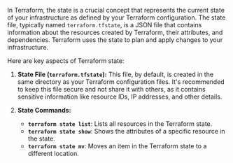   
In Terraform, the state is a crucial concept that represents the current state of your infrastructure as defined by your Terraform configuration. The state file, typically named `terraform.tfstate`, is a JSON file that contains information about the resources created by Terraform, their attributes, and dependencies. Terraform uses the state to plan and apply changes to your infrastructure.

Here are key aspects of Terraform state:

1. **State File (`terraform.tfstate`):** This file, by default, is created in the same directory as your Terraform configuration files. It's recommended to keep this file secure and not share it with others, as it contains sensitive information like resource IDs, IP addresses, and other details. 

2. **State Commands:**
    - **`terraform state list`**: Lists all resources in the Terraform state.
    - **`terraform state show`**: Shows the attributes of a specific resource in the state.
    - **`terraform state mv`**: Moves an item in the Terraform state to a different location.
